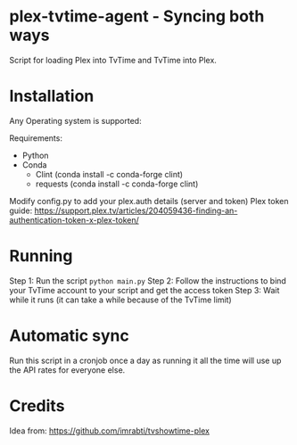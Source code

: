# plex-tvtime-agent - Syncing both ways
Script for loading Plex into TvTime and TvTime into Plex.

# Installation
Any Operating system is supported:

Requirements:
- Python
- Conda 
    - Clint     (conda install -c conda-forge clint)
    - requests  (conda install -c conda-forge clint)

Modify config.py to add your plex.auth details (server and token)
Plex token guide: https://support.plex.tv/articles/204059436-finding-an-authentication-token-x-plex-token/

# Running
Step 1: Run the script  ```python main.py``` 
Step 2: Follow the instructions to bind your TvTime account to your script and get the access token
Step 3: Wait while it runs (it can take a while because of the TvTime limit)

# Automatic sync
Run this script in a cronjob once a day as running it all the time will use up the API rates for everyone else.

# Credits
Idea from: https://github.com/imrabti/tvshowtime-plex